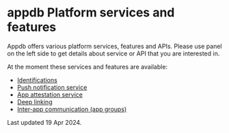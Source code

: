 # appdb Platform services and features

Appdb offers various platform services, features and APIs. Please use panel on the left side to get details about service or API that you are interested in.

At the moment these services and features are available:

- [Identifications](/app-development/identifiers)
- [Push notification service](/services-and-features/push-notifications)
- [App attestation service](/services-and-features/app-attestation)
- [Deep linking](/services-and-features/deep-linking)
- [Inter-app communication (app groups)](/services-and-features/group-identifiers)


Last updated 19 Apr 2024.
